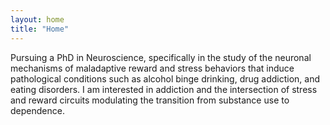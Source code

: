 ```yaml
---
layout: home
title: "Home"
---
```


Pursuing a PhD in Neuroscience, specifically in the study of the neuronal mechanisms of maladaptive reward and stress behaviors that induce pathological conditions such as alcohol binge drinking, drug addiction, and eating disorders. I am interested in addiction and the intersection of stress and reward circuits modulating the transition from substance use to dependence. 
